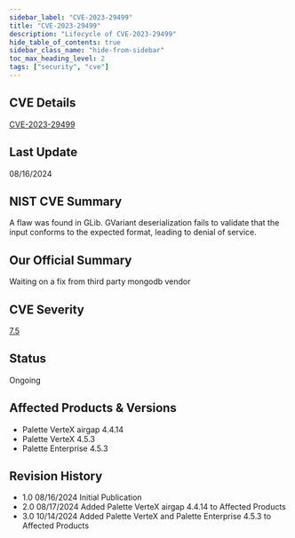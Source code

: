 ```yaml
---
sidebar_label: "CVE-2023-29499"
title: "CVE-2023-29499"
description: "Lifecycle of CVE-2023-29499"
hide_table_of_contents: true
sidebar_class_name: "hide-from-sidebar"
toc_max_heading_level: 2
tags: ["security", "cve"]
---
```


## CVE Details

[CVE-2023-29499](https://nvd.nist.gov/vuln/detail/CVE-2023-29499)

## Last Update

08/16/2024

## NIST CVE Summary

A flaw was found in GLib. GVariant deserialization fails to validate that the input conforms to the expected format,
leading to denial of service.

## Our Official Summary

Waiting on a fix from third party mongodb vendor

## CVE Severity

[7.5](https://nvd.nist.gov/vuln/detail/CVE-2023-29499)

## Status

Ongoing

## Affected Products & Versions

- Palette VerteX airgap 4.4.14
- Palette VerteX 4.5.3
- Palette Enterprise 4.5.3

## Revision History

- 1.0 08/16/2024 Initial Publication
- 2.0 08/17/2024 Added Palette VerteX airgap 4.4.14 to Affected Products
- 3.0 10/14/2024 Added Palette VerteX and Palette Enterprise 4.5.3 to Affected Products
